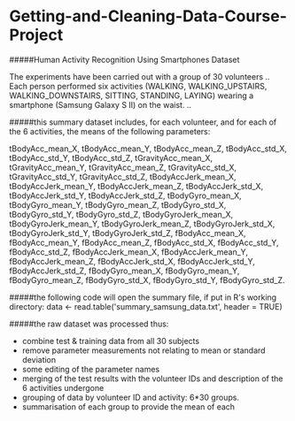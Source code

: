 # Getting-and-Cleaning-Data-Course-Project

#####Human Activity Recognition Using Smartphones Dataset

The experiments have been carried out with a group of 30 volunteers .. Each person performed six activities (WALKING, WALKING_UPSTAIRS, WALKING_DOWNSTAIRS, SITTING, STANDING, LAYING) wearing a smartphone (Samsung Galaxy S II) on the waist. ..

#####this summary dataset includes, for each volunteer, and for each of the 6 activities, the means of the following parameters:

tBodyAcc_mean_X, tBodyAcc_mean_Y, tBodyAcc_mean_Z, tBodyAcc_std_X, tBodyAcc_std_Y, tBodyAcc_std_Z, tGravityAcc_mean_X, tGravityAcc_mean_Y, tGravityAcc_mean_Z, tGravityAcc_std_X, tGravityAcc_std_Y, tGravityAcc_std_Z, tBodyAccJerk_mean_X, tBodyAccJerk_mean_Y, tBodyAccJerk_mean_Z, tBodyAccJerk_std_X, tBodyAccJerk_std_Y, tBodyAccJerk_std_Z, tBodyGyro_mean_X, tBodyGyro_mean_Y, tBodyGyro_mean_Z, tBodyGyro_std_X, tBodyGyro_std_Y, tBodyGyro_std_Z, tBodyGyroJerk_mean_X, tBodyGyroJerk_mean_Y, tBodyGyroJerk_mean_Z, tBodyGyroJerk_std_X, tBodyGyroJerk_std_Y, tBodyGyroJerk_std_Z, fBodyAcc_mean_X, fBodyAcc_mean_Y, fBodyAcc_mean_Z, fBodyAcc_std_X, fBodyAcc_std_Y, fBodyAcc_std_Z, fBodyAccJerk_mean_X, fBodyAccJerk_mean_Y, fBodyAccJerk_mean_Z, fBodyAccJerk_std_X, fBodyAccJerk_std_Y, fBodyAccJerk_std_Z, fBodyGyro_mean_X, fBodyGyro_mean_Y, fBodyGyro_mean_Z, fBodyGyro_std_X, fBodyGyro_std_Y, fBodyGyro_std_Z.

#####the following code will open the summary file, if put in R's working directory:
data <- read.table('summary_samsung_data.txt', header = TRUE)

#####the raw dataset was processed thus: 
* combine test & training data from all 30 subjects 
* remove parameter measurements not relating to mean or standard deviation
* some editing of the parameter names
* merging of the test results with the volunteer IDs and description of the 6 activities undergone
* grouping of data by volunteer ID and activity: 6*30 groups.
* summarisation of each group to provide the mean of each

